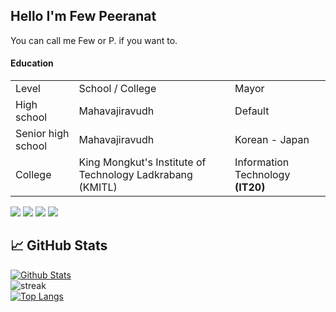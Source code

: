 ## Hello I'm Few Peeranat
You can call me Few or P. if you want to.

#### Education  
<table>
  <tr>
    <td>Level</td>
    <td>School / College</td>
    <td>Mayor</td>
  </tr>
  <tr>
    <td>High school</td>
    <td>Mahavajiravudh</td>
    <td>Default</td>
  </tr>
  <tr>
    <td>Senior high school</td>
    <td>Mahavajiravudh</td>
    <td>Korean - Japan</td>
  </tr>
  <tr>
    <td>College</td>
    <td>King Mongkut's Institute of Technology Ladkrabang (KMITL)</td>
    <td>Information Technology <b>(IT20)<b></td>
  </tr>
<table>  

[<img src="https://img.shields.io/badge/facebook-%231877F2.svg?&style=for-the-badge&logo=facebook&logoColor=white">](https://www.facebook.com/few.mvsk/)
[<img src="https://img.shields.io/badge/instagram-%23E4405F.svg?&style=for-the-badge&logo=instagram&logoColor=white">](https://www.instagram.com/few.localhost/)
[<img src="https://img.shields.io/badge/twitter-%231DA1F2.svg?&style=for-the-badge&logo=twitter&logoColor=white">](https://twitter.com/F49144)
[<img src="https://img.shields.io/badge/Portfolio-%23000000.svg?&style=for-the-badge&logo=microsoft&logoColor=white">](https://peeranat.net/) 


## 📈 GitHub Stats
[![Github Stats](https://github-readme-stats.vercel.app/api?username=EntityKunG&count_private=true&show_icons=true&theme=dark)](https://github.com/anuraghazra/github-readme-stats)
<br />
<img src="http://github-readme-streak-stats.herokuapp.com?user=EntityKunG&theme=dark" alt="streak"/>
<br />
[![Top Langs](https://github-readme-stats.vercel.app/api/top-langs/?username=EntityKunG&theme=dark&layout=compact)](https://github.com/anuraghazra/github-readme-stats)
